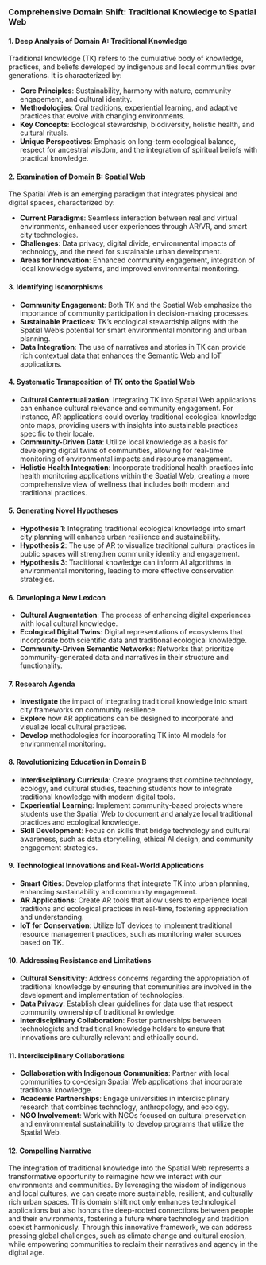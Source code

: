 ### Comprehensive Domain Shift: Traditional Knowledge to Spatial Web

#### 1. Deep Analysis of Domain A: Traditional Knowledge
Traditional knowledge (TK) refers to the cumulative body of knowledge, practices, and beliefs developed by indigenous and local communities over generations. It is characterized by:

- **Core Principles**: Sustainability, harmony with nature, community engagement, and cultural identity.
- **Methodologies**: Oral traditions, experiential learning, and adaptive practices that evolve with changing environments.
- **Key Concepts**: Ecological stewardship, biodiversity, holistic health, and cultural rituals.
- **Unique Perspectives**: Emphasis on long-term ecological balance, respect for ancestral wisdom, and the integration of spiritual beliefs with practical knowledge.

#### 2. Examination of Domain B: Spatial Web
The Spatial Web is an emerging paradigm that integrates physical and digital spaces, characterized by:

- **Current Paradigms**: Seamless interaction between real and virtual environments, enhanced user experiences through AR/VR, and smart city technologies.
- **Challenges**: Data privacy, digital divide, environmental impacts of technology, and the need for sustainable urban development.
- **Areas for Innovation**: Enhanced community engagement, integration of local knowledge systems, and improved environmental monitoring.

#### 3. Identifying Isomorphisms
- **Community Engagement**: Both TK and the Spatial Web emphasize the importance of community participation in decision-making processes.
- **Sustainable Practices**: TK’s ecological stewardship aligns with the Spatial Web’s potential for smart environmental monitoring and urban planning.
- **Data Integration**: The use of narratives and stories in TK can provide rich contextual data that enhances the Semantic Web and IoT applications.

#### 4. Systematic Transposition of TK onto the Spatial Web
- **Cultural Contextualization**: Integrating TK into Spatial Web applications can enhance cultural relevance and community engagement. For instance, AR applications could overlay traditional ecological knowledge onto maps, providing users with insights into sustainable practices specific to their locale.
- **Community-Driven Data**: Utilize local knowledge as a basis for developing digital twins of communities, allowing for real-time monitoring of environmental impacts and resource management.
- **Holistic Health Integration**: Incorporate traditional health practices into health monitoring applications within the Spatial Web, creating a more comprehensive view of wellness that includes both modern and traditional practices.

#### 5. Generating Novel Hypotheses
- **Hypothesis 1**: Integrating traditional ecological knowledge into smart city planning will enhance urban resilience and sustainability.
- **Hypothesis 2**: The use of AR to visualize traditional cultural practices in public spaces will strengthen community identity and engagement.
- **Hypothesis 3**: Traditional knowledge can inform AI algorithms in environmental monitoring, leading to more effective conservation strategies.

#### 6. Developing a New Lexicon
- **Cultural Augmentation**: The process of enhancing digital experiences with local cultural knowledge.
- **Ecological Digital Twins**: Digital representations of ecosystems that incorporate both scientific data and traditional ecological knowledge.
- **Community-Driven Semantic Networks**: Networks that prioritize community-generated data and narratives in their structure and functionality.

#### 7. Research Agenda
- **Investigate** the impact of integrating traditional knowledge into smart city frameworks on community resilience.
- **Explore** how AR applications can be designed to incorporate and visualize local cultural practices.
- **Develop** methodologies for incorporating TK into AI models for environmental monitoring.

#### 8. Revolutionizing Education in Domain B
- **Interdisciplinary Curricula**: Create programs that combine technology, ecology, and cultural studies, teaching students how to integrate traditional knowledge with modern digital tools.
- **Experiential Learning**: Implement community-based projects where students use the Spatial Web to document and analyze local traditional practices and ecological knowledge.
- **Skill Development**: Focus on skills that bridge technology and cultural awareness, such as data storytelling, ethical AI design, and community engagement strategies.

#### 9. Technological Innovations and Real-World Applications
- **Smart Cities**: Develop platforms that integrate TK into urban planning, enhancing sustainability and community engagement.
- **AR Applications**: Create AR tools that allow users to experience local traditions and ecological practices in real-time, fostering appreciation and understanding.
- **IoT for Conservation**: Utilize IoT devices to implement traditional resource management practices, such as monitoring water sources based on TK.

#### 10. Addressing Resistance and Limitations
- **Cultural Sensitivity**: Address concerns regarding the appropriation of traditional knowledge by ensuring that communities are involved in the development and implementation of technologies.
- **Data Privacy**: Establish clear guidelines for data use that respect community ownership of traditional knowledge.
- **Interdisciplinary Collaboration**: Foster partnerships between technologists and traditional knowledge holders to ensure that innovations are culturally relevant and ethically sound.

#### 11. Interdisciplinary Collaborations
- **Collaboration with Indigenous Communities**: Partner with local communities to co-design Spatial Web applications that incorporate traditional knowledge.
- **Academic Partnerships**: Engage universities in interdisciplinary research that combines technology, anthropology, and ecology.
- **NGO Involvement**: Work with NGOs focused on cultural preservation and environmental sustainability to develop programs that utilize the Spatial Web.

#### 12. Compelling Narrative
The integration of traditional knowledge into the Spatial Web represents a transformative opportunity to reimagine how we interact with our environments and communities. By leveraging the wisdom of indigenous and local cultures, we can create more sustainable, resilient, and culturally rich urban spaces. This domain shift not only enhances technological applications but also honors the deep-rooted connections between people and their environments, fostering a future where technology and tradition coexist harmoniously. Through this innovative framework, we can address pressing global challenges, such as climate change and cultural erosion, while empowering communities to reclaim their narratives and agency in the digital age.